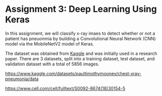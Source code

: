 # Assignment 3: Deep Learning Using Keras

In this assignment, we will classify x-ray imaes to detect whether or not a patient has pneuonmia by building a Convolutional Neural Network (CNN) model via the MobileNetV2 model of Keras.

The dataset was obtained from [Kaggle](https://www.kaggle.com/datasets/paultimothymooney/chest-xray-pneumonia/data) and was initially used in a research paper. There are 3 datasets, split into a training dataset, test dataset, and validation dataset with a total of 5856 images.

https://www.kaggle.com/datasets/paultimothymooney/chest-xray-pneumonia/data

https://www.cell.com/cell/fulltext/S0092-8674(18)30154-5
